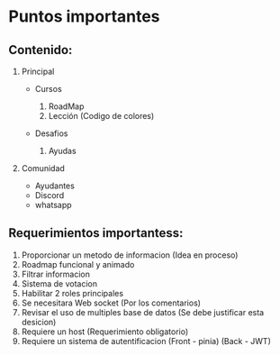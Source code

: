 # Puntos importantes

## Contenido:

1.  Principal

    - Cursos

      1. RoadMap
      2. Lección (Codigo de colores)

    - Desafios

      1. Ayudas

2.  Comunidad
    - Ayudantes
    - Discord
    - whatsapp

## Requerimientos importantess:

1. Proporcionar un metodo de informacion (Idea en proceso)
2. Roadmap funcional y animado
3. Filtrar informacion
4. Sistema de votacion
5. Habilitar 2 roles principales
6. Se necesitara Web socket (Por los comentarios)
7. Revisar el uso de multiples base de datos (Se debe justificar esta desicion)
8. Requiere un host (Requerimiento obligatorio)
9. Requiere un sistema de autentificacion (Front - pinia) (Back - JWT)
